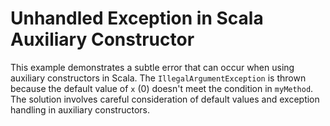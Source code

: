 # Unhandled Exception in Scala Auxiliary Constructor

This example demonstrates a subtle error that can occur when using auxiliary constructors in Scala.  The `IllegalArgumentException` is thrown because the default value of `x` (0) doesn't meet the condition in `myMethod`. The solution involves careful consideration of default values and exception handling in auxiliary constructors.